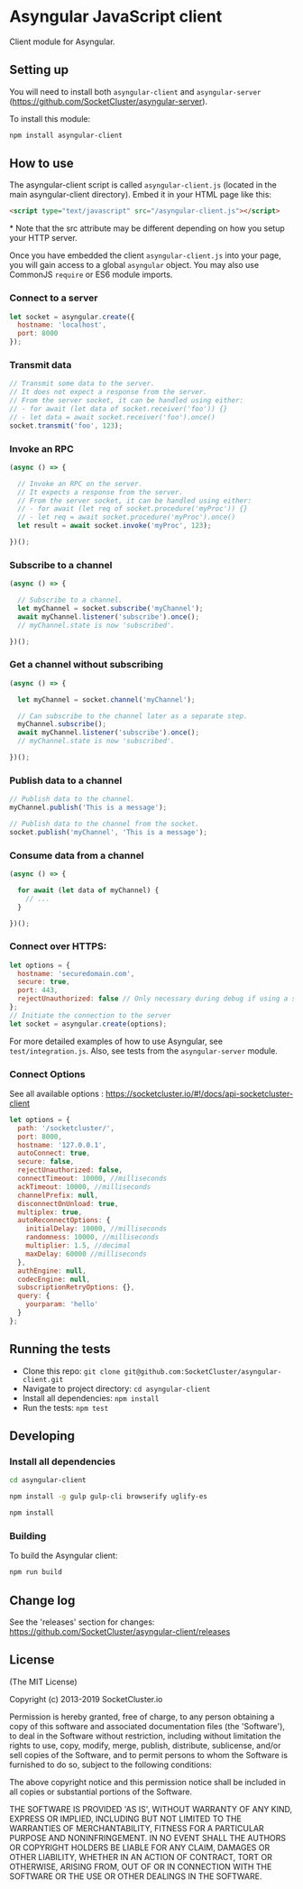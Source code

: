 Asyngular JavaScript client
======

Client module for Asyngular.

## Setting up

You will need to install both ```asyngular-client``` and ```asyngular-server``` (https://github.com/SocketCluster/asyngular-server).

To install this module:
```bash
npm install asyngular-client
```

## How to use

The asyngular-client script is called `asyngular-client.js` (located in the main asyngular-client directory).
Embed it in your HTML page like this:
```html
<script type="text/javascript" src="/asyngular-client.js"></script>
```
\* Note that the src attribute may be different depending on how you setup your HTTP server.

Once you have embedded the client `asyngular-client.js` into your page, you will gain access to a global `asyngular` object.
You may also use CommonJS `require` or ES6 module imports.

### Connect to a server

```js
let socket = asyngular.create({
  hostname: 'localhost',
  port: 8000
});
```

### Transmit data

```js
// Transmit some data to the server.
// It does not expect a response from the server.
// From the server socket, it can be handled using either:
// - for await (let data of socket.receiver('foo')) {}
// - let data = await socket.receiver('foo').once()
socket.transmit('foo', 123);
```

### Invoke an RPC

```js
(async () => {

  // Invoke an RPC on the server.
  // It expects a response from the server.
  // From the server socket, it can be handled using either:
  // - for await (let req of socket.procedure('myProc')) {}
  // - let req = await socket.procedure('myProc').once()
  let result = await socket.invoke('myProc', 123);

})();
```

### Subscribe to a channel

```js
(async () => {

  // Subscribe to a channel.
  let myChannel = socket.subscribe('myChannel');
  await myChannel.listener('subscribe').once();
  // myChannel.state is now 'subscribed'.

})();
```

### Get a channel without subscribing

```js
(async () => {

  let myChannel = socket.channel('myChannel');

  // Can subscribe to the channel later as a separate step.
  myChannel.subscribe();
  await myChannel.listener('subscribe').once();
  // myChannel.state is now 'subscribed'.

})();
```

### Publish data to a channel

```js
// Publish data to the channel.
myChannel.publish('This is a message');

// Publish data to the channel from the socket.
socket.publish('myChannel', 'This is a message');
```

### Consume data from a channel

```js
(async () => {

  for await (let data of myChannel) {
    // ...
  }

})();
```

### Connect over HTTPS:

```js
let options = {
  hostname: 'securedomain.com',
  secure: true,
  port: 443,
  rejectUnauthorized: false // Only necessary during debug if using a self-signed certificate
};
// Initiate the connection to the server
let socket = asyngular.create(options);
```

For more detailed examples of how to use Asyngular, see `test/integration.js`.
Also, see tests from the `asyngular-server` module.

### Connect Options

See all available options : https://socketcluster.io/#!/docs/api-socketcluster-client
```js
let options = {
  path: '/socketcluster/',
  port: 8000,
  hostname: '127.0.0.1',
  autoConnect: true,
  secure: false,
  rejectUnauthorized: false,
  connectTimeout: 10000, //milliseconds
  ackTimeout: 10000, //milliseconds
  channelPrefix: null,
  disconnectOnUnload: true,
  multiplex: true,
  autoReconnectOptions: {
    initialDelay: 10000, //milliseconds
    randomness: 10000, //milliseconds
    multiplier: 1.5, //decimal
    maxDelay: 60000 //milliseconds
  },
  authEngine: null,
  codecEngine: null,
  subscriptionRetryOptions: {},
  query: {
    yourparam: 'hello'
  }
};
```

## Running the tests

- Clone this repo: `git clone git@github.com:SocketCluster/asyngular-client.git`
- Navigate to project directory: `cd asyngular-client`
- Install all dependencies: `npm install`
- Run the tests: `npm test`

## Developing

### Install all dependencies

```bash
cd asyngular-client

npm install -g gulp gulp-cli browserify uglify-es

npm install
```

### Building

To build the Asyngular client:

```bash
npm run build
```

## Change log

See the 'releases' section for changes: https://github.com/SocketCluster/asyngular-client/releases

## License

(The MIT License)

Copyright (c) 2013-2019 SocketCluster.io

Permission is hereby granted, free of charge, to any person obtaining a copy of this software and associated documentation files (the 'Software'), to deal in the Software without restriction, including without limitation the rights to use, copy, modify, merge, publish, distribute, sublicense, and/or sell copies of the Software, and to permit persons to whom the Software is furnished to do so, subject to the following conditions:

The above copyright notice and this permission notice shall be included in all copies or substantial portions of the Software.

THE SOFTWARE IS PROVIDED 'AS IS', WITHOUT WARRANTY OF ANY KIND, EXPRESS OR IMPLIED, INCLUDING BUT NOT LIMITED TO THE WARRANTIES OF MERCHANTABILITY, FITNESS FOR A PARTICULAR PURPOSE AND NONINFRINGEMENT. IN NO EVENT SHALL THE AUTHORS OR COPYRIGHT HOLDERS BE LIABLE FOR ANY CLAIM, DAMAGES OR OTHER LIABILITY, WHETHER IN AN ACTION OF CONTRACT, TORT OR OTHERWISE, ARISING FROM, OUT OF OR IN CONNECTION WITH THE SOFTWARE OR THE USE OR OTHER DEALINGS IN THE SOFTWARE.
